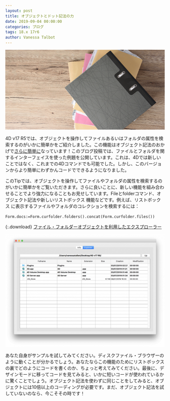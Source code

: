```yaml
---
layout: post
title: オブジェクトとドット記法の力
date: 2019-09-04 00:00:00
categories: ブログ
tags: 18.x 17r6
author: Vanessa Talbot
---
```


![FileManager-1](/images/blog/9-4/FileManager-1.png)

4D v17 R5では、オブジェクトを操作してファイルあるいはフォルダの属性を検索するのがいかに簡単かをご紹介しました。この機能はオブジェクト記法のおかげで<a href="https://blog.4d.com/object-notation-to-handle-files-and-folders/">さらに簡単に</a>なっています！このブログ投稿では、ファイルとフォルダを関するインターフェイスを使った例題を公開しています。これは、4Dでは新しいことではなく、これまでの4Dコマンドでも可能でした。しかし、このバージョンからより簡単にわずかんコードでできるようになりました。

このTipでは、オブジェクトを操作してファイルやフォルダの属性を検索するのがいかに簡単かをご覧いただきます。さらに良いことに、新しい機能を組み合わせることでより強力になることもお見せしています。<span class="notranslate command">File</span>と<span class="notranslate command">folder</span>コマンド、オブジェクト記法や新しいリストボックス 機能などです。例えば、リストボックス に表示するファイルやフォルダのコレクションを検索するには：

<code class="fourd"><span class="notranslate command">Form</span>.<span class="notranslate objectattribut">docs</span>:=<span class="notranslate command">Form</span>.<span class="notranslate objectattribut">curfolder</span>.<span class="notranslate objectfunction">folders</span>().<span class="notranslate objectfunction">concat</span>(<span class="notranslate command">Form</span>.<span class="notranslate objectattribut">curfolder</span>.<span class="notranslate objectfunction">files</span>())</code>

{:.download}
[ファイル・フォルダーオブジェクトを利用したエクスプローラー](https://github.com/4D-JP/HDI/releases/download/4D_v17R6/HDI_FileManager.zip) 

![FileManager-1024x721](/images/blog/9-4/FileManager-1024x721.png)

あなた自身がサンプルを試してみてください。ディスクファイル・ブラウザーのように動くことが分かるでしょう。あなたならこの機能のためにリストボックス の裏でどのようにコードを書くのか、ちょっと考えてみてください。最後に、デザインモードに移ってコードを見てみると、いかに短いコードが使われているかに驚くことでしょう。オブジェクト記法を使わずに同じことをしてみると、オブジェクトには10倍以上のコーディングが必要です。まだ、オブジェクト記法を試していないのなら、今こそその時です！

